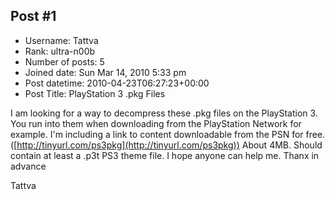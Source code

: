 ## Post #1
- Username: Tattva
- Rank: ultra-n00b
- Number of posts: 5
- Joined date: Sun Mar 14, 2010 5:33 pm
- Post datetime: 2010-04-23T06:27:23+00:00
- Post Title: PlayStation 3 .pkg Files

I am looking for a way to decompress these .pkg files on the PlayStation 3.
You run into them when downloading from the PlayStation Network for example.
I'm including a link to content downloadable from the PSN for free.
([http://tinyurl.com/ps3pkg](http://tinyurl.com/ps3pkg)) About 4MB. Should contain at least a .p3t PS3 theme file.
I hope anyone can help me.
Thanx in advance

Tattva
